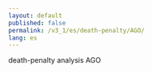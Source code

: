 ```yaml
---
layout: default
published: false
permalink: /v3_1/es/death-penalty/AGO/
lang: es
---
```


death-penalty analysis AGO
